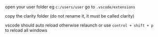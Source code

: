 open your user folder eg `c:/users/user`
go to `.vscode/extensions`

copy the clarity folder (do not rename it, it must be called clarity)

vscode should auto reload otherwise relaunch or use `control + shift + p` to reload all windows